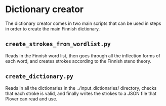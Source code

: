 # Dictionary creator

The dictionary creator comes in two main scripts that can be used in steps in
order to create the main Finnish dictionary.

## `create_strokes_from_wordlist.py`

Reads in the Finnish word list, then goes through all the inflection forms of
each word, and creates strokes according to the Finnish steno theory.

## `create_dictionary.py`

Reads in all the dictionaries in the ../input_dictionaries/ directory, checks
that each stroke is valid, and finally writes the strokes to a JSON file that
Plover can read and use.
